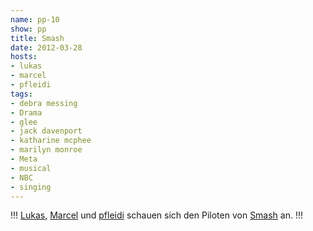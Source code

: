 ```yaml
---
name: pp-10
show: pp
title: Smash
date: 2012-03-28
hosts:
- lukas
- marcel
- pfleidi
tags:
- debra messing
- Drama
- glee
- jack davenport
- katharine mcphee
- marilyn monroe
- Meta
- musical
- NBC
- singing
---
```

!!!
[Lukas](http://twitter.com/blubser), [Marcel](http://twitter.com/xartas) und [pfleidi](http://twitter.com/pfleidi) schauen sich den Piloten von [Smash](http://www.imdb.com/title/tt1825133/) an.
!!!

